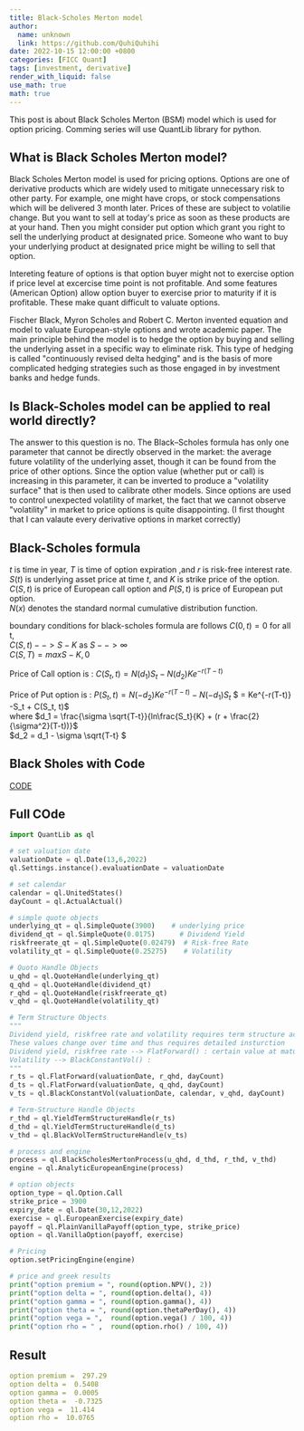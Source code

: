 ```yaml
---
title: Black-Scholes Merton model
author:
  name: unknown
  link: https://github.com/QuhiQuhihi
date: 2022-10-15 12:00:00 +0800
categories: [FICC Quant]
tags: [investment, derivative]
render_with_liquid: false
use_math: true
math: true
---
```


This post is about Black Scholes Merton (BSM) model which is used for option pricing. Comming series will use QuantLib library for python. 

## What is Black Scholes Merton model?
Black Scholes Merton model is used for pricing options. Options are one of derivative products which are widely used to mitigate unnecessary risk to other party. For example, one might have crops, or stock compensations which will be delivered 3 month later. Prices of these are subject to volatilie change. But you want to sell at today's price as soon as these products are at your hand. Then you might consider put option which grant you right to sell the underlying product at designated price. Someone who want to buy your underlying product at designated price might be willing to sell that option. 

Intereting feature of options is that option buyer might not to exercise option if price level at excercise time point is not profitable. And some features (American Option) allow option buyer to exercise prior to maturity if it is profitable. These make quant difficult to valuate options.

Fischer Black, Myron Scholes and Robert C. Merton invented equation and model to valuate European-style options and wrote academic paper. The main principle behind the model is to hedge the option by buying and selling the underlying asset in a specific way to eliminate risk. This type of hedging is called "continuously revised delta hedging" and is the basis of more complicated hedging strategies such as those engaged in by investment banks and hedge funds.

## Is Black-Scholes model can be applied to real world directly?
The answer to this question is no. The Black–Scholes formula has only one parameter that cannot be directly observed in the market: the average future volatility of the underlying asset, though it can be found from the price of other options. Since the option value (whether put or call) is increasing in this parameter, it can be inverted to produce a "volatility surface" that is then used to calibrate other models. Since options are used to control unexpected volatility of market, the fact that we cannot observe "volatility" in market to price options is quite disappointing. (I first thought that I can valaute every derivative options in market correctly)

## Black-Scholes formula

$t$ is time in year, $T$ is time of option expiration ,and $r$ is risk-free interest rate.  
$S(t)$ is underlying asset price at time $t$, and $K$ is strike price of the option.  
$C(S,t)$ is price of European call option and $P(S,t)$ is price of European put option.  
$N(x)$ denotes the standard normal cumulative distribution function.   

boundary conditions for black-scholes formula are follows
$C(0,t) = 0$ for all t,    
$C(S,t) --> S-K$ as $S --> \infty$     
$C(S,T) = max{S-K, 0}$    

Price of Call option is :
$C(S_t,t) = N(d_1)S_t - N(d_2)Ke^{-r(T-t)}$   

Price of Put option is :
$P(S_t,t) = N(-d_2)Ke^{-r(T-t)} - N(-d_1)S_t$
        $ = Ke^{-r(T-t)} -S_t + C(S_t, t)$    
where 
$d_1 = \frac{\sigma \sqrt{T-t}}{ln\frac{S_t}{K} + (r + \frac{2}{\sigma^2}(T-t))}$   
$d_2 = d_1 - \sigma \sqrt{T-t} $

## Black Sholes with Code
[CODE](https://github.com/QuhiQuhihi/project_FICC_Quant/blob/main/1_black_scholes.ipynb)

## Full COde
```python
import QuantLib as ql

# set valuation date
valuationDate = ql.Date(13,6,2022)
ql.Settings.instance().evaluationDate = valuationDate

# set calendar
calendar = ql.UnitedStates()
dayCount = ql.ActualActual()

# simple quote objects
underlying_qt = ql.SimpleQuote(3900)    # underlying price
dividend_qt = ql.SimpleQuote(0.0175)      # Dividend Yield
riskfreerate_qt = ql.SimpleQuote(0.02479)  # Risk-free Rate
volatility_qt = ql.SimpleQuote(0.25275)    # Volatility

# Quoto Handle Objects
u_qhd = ql.QuoteHandle(underlying_qt)
q_qhd = ql.QuoteHandle(dividend_qt)
r_qhd = ql.QuoteHandle(riskfreerate_qt)
v_qhd = ql.QuoteHandle(volatility_qt)

# Term Structure Objects
"""
Dividend yield, riskfree rate and volatility requires term structure across
These values change over time and thus requires detailed insturction
Dividend yield, riskfree rate --> FlatForward() : certain value at maturity 
Volatility --> BlackConstantVol() : 
"""
r_ts = ql.FlatForward(valuationDate, r_qhd, dayCount)
d_ts = ql.FlatForward(valuationDate, q_qhd, dayCount)
v_ts = ql.BlackConstantVol(valuationDate, calendar, v_qhd, dayCount)

# Term-Structure Handle Objects
r_thd = ql.YieldTermStructureHandle(r_ts)
d_thd = ql.YieldTermStructureHandle(d_ts)
v_thd = ql.BlackVolTermStructureHandle(v_ts)

# process and engine
process = ql.BlackScholesMertonProcess(u_qhd, d_thd, r_thd, v_thd)
engine = ql.AnalyticEuropeanEngine(process)

# option objects
option_type = ql.Option.Call
strike_price = 3900
expiry_date = ql.Date(30,12,2022)
exercise = ql.EuropeanExercise(expiry_date)
payoff = ql.PlainVanillaPayoff(option_type, strike_price)
option = ql.VanillaOption(payoff, exercise)

# Pricing
option.setPricingEngine(engine)

# price and greek results
print("option premium = ", round(option.NPV(), 2))
print("option delta = ", round(option.delta(), 4))
print("option gamma = ", round(option.gamma(), 4))
print("option theta = ", round(option.thetaPerDay(), 4))
print("option vega = ",  round(option.vega() / 100, 4))
print("option rho = " ,  round(option.rho() / 100, 4))
```

## Result
```yaml
option premium =  297.29
option delta =  0.5408
option gamma =  0.0005
option theta =  -0.7325
option vega =  11.414
option rho =  10.0765
```
